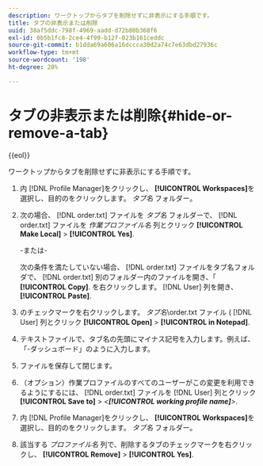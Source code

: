 ```yaml
---
description: ワークトップからタブを削除せずに非表示にする手順です。
title: タブの非表示または削除
uuid: 38af5ddc-798f-4969-aadd-d72b80b368f6
exl-id: 0b5b1fc8-2ce4-4f99-b12f-023b161ceddc
source-git-commit: b1dda69a606a16dccca30d2a74c7e63dbd27936c
workflow-type: tm+mt
source-wordcount: '198'
ht-degree: 28%

---
```


# タブの非表示または削除{#hide-or-remove-a-tab}

{{eol}}

ワークトップからタブを削除せずに非表示にする手順です。

1. 内 [!DNL Profile Manager]をクリックし、 **[!UICONTROL Workspaces]**&#x200B;を選択し、目的のをクリックします。 *タブ名* フォルダー。
1. 次の場合、 [!DNL order.txt] ファイルを *タブ名* フォルダーで、 [!DNL order.txt] ファイルを *作業プロファイル名* 列とクリック **[!UICONTROL Make Local]** > **[!UICONTROL Yes]**.

   -または-

   次の条件を満たしていない場合、 [!DNL order.txt] ファイルをタブ名フォルダで、 [!DNL order.txt] 別のフォルダー内のファイルを開き、「 **[!UICONTROL Copy]**. を右クリックします。 [!DNL User] 列を開き、 **[!UICONTROL Paste]**.

1. のチェックマークを右クリックします。 *タブ名*\order.txt ファイル ( [!DNL User] 列とクリック **[!UICONTROL Open]** > **[!UICONTROL in Notepad]**.
1. テキストファイルで、タブ名の先頭にマイナス記号を入力します。例えば、「-ダッシュボード」のように入力します。
1. ファイルを保存して閉じます。
1. （オプション）作業プロファイルのすべてのユーザーがこの変更を利用できるようにするには、 [!DNL order.txt] ファイルを [!DNL User] 列とクリック **[!UICONTROL Save to]** > *&lt;**[!UICONTROL working profile name]**>*.

1. 内 [!DNL Profile Manager]をクリックし、 **[!UICONTROL Workspaces]**&#x200B;を選択し、目的のをクリックします。 *タブ名* フォルダー。
1. 該当する *プロファイル名* 列で、削除するタブのチェックマークを右クリックし、 **[!UICONTROL Remove]** > **[!UICONTROL Yes]**.

